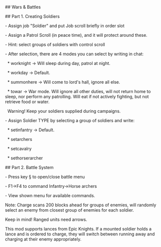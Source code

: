 \## Wars \& Battles







\## Part 1. Creating Soldiers



\- Assign job "Soldier" and put Job scroll briefly in order slot

\- Assign a Patrol Scroll (in peace time), and it will protect around these.

\- Hint: select groups of soldiers with control scroll

\- After selection, there are 4 modes you can select by writing in chat:

 	\* worknight -> Will sleep during day, patrol at night.

 	\* workday -> Default.

 	\* summonhere -> Will come to lord's hall, ignore all else.

 	\* towar -> War mode. Will ignore all other duties, will not 	return home to sleep, nor perform any patrolling. Will eat 	if not actively fighting, but not retrieve food or water.

 	Warning! Keep your soldiers supplied during campaigns.

\- Assign Soldier TYPE by selecting a group of soldiers and write:

 	\* setinfantry -> Default.

 	\* setarchers

 	\* setcavalry

 	\* sethorserarcher





\## Part 2. Battle System

\- Press key § to open/close battle menu

\- F1->F4 to command Infantry->Horse archers

\- View shown menu for available commands.

Note: Charge scans 200 blocks ahead for groups of enemies, will 	randomly select an enemy from closest group of enemies for each soldier.



Keep in mind! Ranged units need arrows.

This mod supports lances from Epic Knights. If a mounted soldier holds a lance and is ordered to charge, they will switch between running away and charging at their enemy appropriately.

